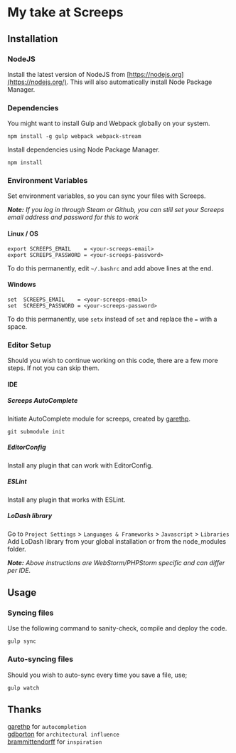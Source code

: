 # My take at Screeps
## Installation
### NodeJS
Install the latest version of NodeJS from [https://nodejs.org](https://nodejs.org/). 
This will also automatically install Node Package Manager.
### Dependencies
You might want to install Gulp and Webpack globally on your system.
```
npm install -g gulp webpack webpack-stream
```
Install dependencies using Node Package Manager.
```
npm install
```
### Environment Variables
Set environment variables, so you can sync your files with Screeps.  

_**Note:** If you log in through Steam or Github, you can still set 
your Screeps email address and password for this to work_
#### Linux / OS
```
export SCREEPS_EMAIL    = <your-screeps-email>
export SCREEPS_PASSWORD = <your-screeps-password>
```
To do this permanently, edit `~/.bashrc` and add above lines at the end.
#### Windows
```
set  SCREEPS_EMAIL    = <your-screeps-email>
set  SCREEPS_PASSWORD = <your-screeps-password>
```
To do this permanently, use `setx` instead of `set` and replace 
the `=` with a space.
### Editor Setup
Should you wish to continue working on this code, there are a few more 
steps. If not you can skip them.
#### IDE
##### Screeps AutoComplete
Initiate AutoComplete module for screeps, created by
[garethp](https://github.com/Garethp/ScreepsAutocomplete).
```
git submodule init
```
##### EditorConfig
Install any plugin that can work with EditorConfig.
##### ESLint
Install any plugin that works with ESLint.
##### LoDash library
Go to `Project Settings` > `Languages & Frameworks` > `Javascript` > `Libraries`  
Add LoDash library from your global installation or from the node_modules 
folder.  

_**Note:** Above instructions are WebStorm/PHPStorm specific and can differ per IDE._
## Usage
### Syncing files
Use the following command to sanity-check, compile and deploy the code.
```
gulp sync
```
### Auto-syncing files
Should you wish to auto-sync every time you save a file, use;
```
gulp watch
```
## Thanks
[garethp](https://github.com/garethp) for `autocompletion`  
[gdborton](https://github.com/gdborton) for `architectural influence`  
[brammittendorff](https://github.com/brammittendorff) for `inspiration`
